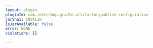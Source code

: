 ```yaml
---
layout: plugin
pluginId: com.intershop.gradle.artifactorypublish-configuration
jarSha1: INVALID
isJarAvailable: false
error: NONE
violations: []

---
```

